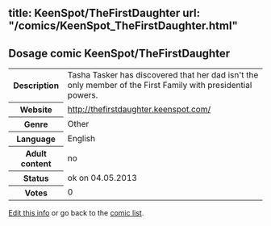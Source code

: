 title: KeenSpot/TheFirstDaughter
url: "/comics/KeenSpot_TheFirstDaughter.html"
---
Dosage comic KeenSpot/TheFirstDaughter
-----------------------------------------

<p id="msg"></p>
<script type="text/javascript">
if (window.location.search === '?edit_info_mail=sent_ok') {
  var elem = document.getElementById("msg");
  elem.innerHTML = 'Edited information sucessfully sent for review, which is usually done daily. Thanks!';
  elem.className = 'ok';
}
</script>
<table class="comicinfo">
<tr>
<th>Description</th><td>Tasha Tasker has discovered that her dad isn't the only member of the First Family with presidential powers.</td>
</tr>
<tr>
<th>Website</th><td><a href="http://thefirstdaughter.keenspot.com/">http://thefirstdaughter.keenspot.com/</a></td>
</tr>
<tr>
<th>Genre</th><td>Other</td>
</tr>
<tr>
<th>Language</th><td>English</td>
</tr>
<tr>
<th>Adult content</th><td>no</td>
</tr>
<tr>
<th>Status</th><td>ok on 04.05.2013</td>
</tr>
<tr>
<th>Votes</th><td>0</td>
</tr>
</table>

[Edit this info](KeenSpot_TheFirstDaughter_edit.html) or go back to the [comic list](../comic-index.html).
